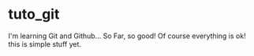 # tuto_git
I'm learning Git and Github...
So Far, so good!
Of course everything is ok! this is simple stuff yet.
